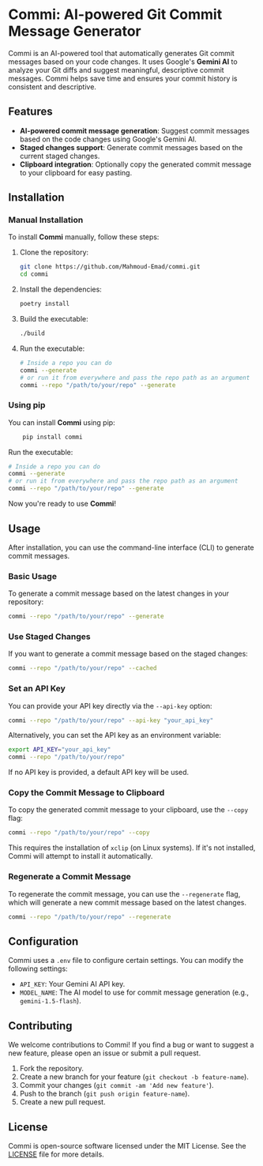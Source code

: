 # Commi: AI-powered Git Commit Message Generator

Commi is an AI-powered tool that automatically generates Git commit messages based on your code changes. It uses Google's **Gemini AI** to analyze your Git diffs and suggest meaningful, descriptive commit messages. Commi helps save time and ensures your commit history is consistent and descriptive.

## Features

- **AI-powered commit message generation**: Suggest commit messages based on the code changes using Google's Gemini AI.
- **Staged changes support**: Generate commit messages based on the current staged changes.
- **Clipboard integration**: Optionally copy the generated commit message to your clipboard for easy pasting.
<!-- - **Future updates**: Integration with CI/CD pipelines, support for different languages, and customizable commit message templates. -->

## Installation

### Manual Installation

To install **Commi** manually, follow these steps:
1. Clone the repository:

   ```bash
   git clone https://github.com/Mahmoud-Emad/commi.git
   cd commi
   ```

2. Install the dependencies:

   ```bash
   poetry install
   ```

3. Build the executable:

   ```bash
   ./build
   ```

4. Run the executable:

   ```bash
   # Inside a repo you can do
   commi --generate
   # or run it from everywhere and pass the repo path as an argument
   commi --repo "/path/to/your/repo" --generate
   ```

### Using pip

You can install **Commi** using pip:

```bash
    pip install commi
```

Run the executable:

```bash
# Inside a repo you can do
commi --generate
# or run it from everywhere and pass the repo path as an argument
commi --repo "/path/to/your/repo" --generate
```

Now you're ready to use **Commi**!

## Usage

After installation, you can use the command-line interface (CLI) to generate commit messages.

### Basic Usage

To generate a commit message based on the latest changes in your repository:

```bash
commi --repo "/path/to/your/repo" --generate
```

### Use Staged Changes

If you want to generate a commit message based on the staged changes:

```bash
commi --repo "/path/to/your/repo" --cached
```

### Set an API Key

You can provide your API key directly via the `--api-key` option:

```bash
commi --repo "/path/to/your/repo" --api-key "your_api_key"
```

Alternatively, you can set the API key as an environment variable:

```bash
export API_KEY="your_api_key"
commi --repo "/path/to/your/repo"
```

If no API key is provided, a default API key will be used.

### Copy the Commit Message to Clipboard

To copy the generated commit message to your clipboard, use the `--copy` flag:

```bash
commi --repo "/path/to/your/repo" --copy
```

This requires the installation of `xclip` (on Linux systems). If it's not installed, Commi will attempt to install it automatically.

### Regenerate a Commit Message

To regenerate the commit message, you can use the `--regenerate` flag, which will generate a new commit message based on the latest changes.

```bash
commi --repo "/path/to/your/repo" --regenerate
```

## Configuration

Commi uses a `.env` file to configure certain settings. You can modify the following settings:

- `API_KEY`: Your Gemini AI API key.
- `MODEL_NAME`: The AI model to use for commit message generation (e.g., `gemini-1.5-flash`).

## Contributing

We welcome contributions to Commi! If you find a bug or want to suggest a new feature, please open an issue or submit a pull request.

1. Fork the repository.
2. Create a new branch for your feature (`git checkout -b feature-name`).
3. Commit your changes (`git commit -am 'Add new feature'`).
4. Push to the branch (`git push origin feature-name`).
5. Create a new pull request.

## License

Commi is open-source software licensed under the MIT License. See the [LICENSE](LICENSE) file for more details.
